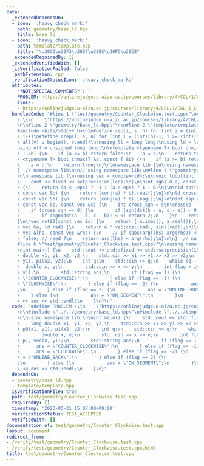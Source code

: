 ```yaml
---
data:
  _extendedDependsOn:
  - icon: ':heavy_check_mark:'
    path: geometry/base_ld.hpp
    title: base_ld
  - icon: ':heavy_check_mark:'
    path: template/template.hpp
    title: "\u30C6\u30F3\u30D7\u30EC\u30FC\u30C8"
  _extendedRequiredBy: []
  _extendedVerifiedWith: []
  _isVerificationFailed: false
  _pathExtension: cpp
  _verificationStatusIcon: ':heavy_check_mark:'
  attributes:
    '*NOT_SPECIAL_COMMENTS*': ''
    PROBLEM: https://onlinejudge.u-aizu.ac.jp/courses/library/4/CGL/1/CGL_1_C
    links:
    - https://onlinejudge.u-aizu.ac.jp/courses/library/4/CGL/1/CGL_1_C
  bundledCode: "#line 1 \"test/geometry/Counter_Clockwise.test.cpp\"\n#define PROBLEM\
    \ \\\n    \"https://onlinejudge.u-aizu.ac.jp/courses/library/4/CGL/1/CGL_1_C\"\
    \n\n#line 2 \"geometry/base_ld.hpp\"\n\n#line 2 \"template/template.hpp\"\n\n\
    #include <bits/stdc++.h>\n\n#define rep(i, s, n) for (int i = (int)(s); i < (int)(n);\
    \ i++)\n#define rrep(i, s, n) for (int i = (int)(n)-1; i >= (int)(s); i--)\n#define\
    \ all(v) v.begin(), v.end()\n\nusing ll = long long;\nusing ld = long double;\n\
    using ull = unsigned long long;\n\ntemplate <typename T> bool chmin(T &a, const\
    \ T &b) {\n    if (a <= b) return false;\n    a = b;\n    return true;\n}\ntemplate\
    \ <typename T> bool chmax(T &a, const T &b) {\n    if (a >= b) return false;\n\
    \    a = b;\n    return true;\n}\n\nnamespace lib {\n\nusing namespace std;\n\n\
    }  // namespace lib\n\n// using namespace lib;\n#line 4 \"geometry/base_ld.hpp\"\
    \n\nnamespace lib {\n\nusing vec = complex<ld>;\n\nvoid ldout(int len = 20) {\n\
    \    cout << fixed << setprecision(len);\n}\n\nint sgn(ld a, const ld eps = 1e-7)\
    \ {\n    return (a < -eps) ? -1 : (a > eps) ? 1 : 0;\n}\n\nld dot(const vec &a,\
    \ const vec &b) {\n    return (conj(a) * b).real();\n}\n\nld cross(const vec &a,\
    \ const vec &b) {\n    return (conj(a) * b).imag();\n}\n\nint isp(const vec &a,\
    \ const vec &b, const vec &c) {\n    int cross_sgn = sgn(cross(b - a, c - a));\n\
    \    if (cross_sgn == 0) {\n        if (sgn(dot(b - a, c - a)) < 0) return -2;\n\
    \        if (sgn(dot(a - b, c - b)) < 0) return 2;\n    }\n    return cross_sgn;\n\
    }\n\nvec rot90(const vec &a) {\n    return {-a.imag(), a.real()};\n}\n\nvec rot(const\
    \ vec &a, ld rad) {\n    return a * vec(cosl(rad), sinl(rad));\n}\n\nbool comp_for_argument_sort(const\
    \ vec &lhs, const vec &rhs) {\n    // if (abs(arg(lhs)-arg(rhs)) < eps) return\
    \ false; // need ?\n    return arg(lhs) < arg(rhs);\n}\n\n}  // namespace lib\n\
    #line 6 \"test/geometry/Counter_Clockwise.test.cpp\"\n\nusing namespace lib;\n\
    \nint main() {\n    std::cout << std::fixed << std::setprecision(15);\n    long\
    \ double x1, y1, x2, y2;\n    std::cin >> x1 >> y1 >> x2 >> y2;\n    vec p0(x1,\
    \ y1), p1(x2, y2);\n    int q;\n    std::cin >> q;\n    while (q--) {\n      \
    \  double x, y;\n        std::cin >> x >> y;\n        int flag = isp(p0, p1, vec(x,\
    \ y));\n        std::string ans;\n        if (flag == 1) {\n            ans =\
    \ \"COUNTER_CLOCKWISE\";\n        } else if (flag == -1) {\n            ans =\
    \ \"CLOCKWISE\";\n        } else if (flag == -2) {\n            ans = \"ONLINE_BACK\"\
    ;\n        } else if (flag == 2) {\n            ans = \"ONLINE_FRONT\";\n    \
    \    } else {\n            ans = \"ON_SEGMENT\";\n        }\n        std::cout\
    \ << ans << std::endl;\n    }\n}\n"
  code: "#define PROBLEM \\\n    \"https://onlinejudge.u-aizu.ac.jp/courses/library/4/CGL/1/CGL_1_C\"\
    \n\n#include \"../../geometry/base_ld.hpp\"\n#include \"../../template/template.hpp\"\
    \n\nusing namespace lib;\n\nint main() {\n    std::cout << std::fixed << std::setprecision(15);\n\
    \    long double x1, y1, x2, y2;\n    std::cin >> x1 >> y1 >> x2 >> y2;\n    vec\
    \ p0(x1, y1), p1(x2, y2);\n    int q;\n    std::cin >> q;\n    while (q--) {\n\
    \        double x, y;\n        std::cin >> x >> y;\n        int flag = isp(p0,\
    \ p1, vec(x, y));\n        std::string ans;\n        if (flag == 1) {\n      \
    \      ans = \"COUNTER_CLOCKWISE\";\n        } else if (flag == -1) {\n      \
    \      ans = \"CLOCKWISE\";\n        } else if (flag == -2) {\n            ans\
    \ = \"ONLINE_BACK\";\n        } else if (flag == 2) {\n            ans = \"ONLINE_FRONT\"\
    ;\n        } else {\n            ans = \"ON_SEGMENT\";\n        }\n        std::cout\
    \ << ans << std::endl;\n    }\n}"
  dependsOn:
  - geometry/base_ld.hpp
  - template/template.hpp
  isVerificationFile: true
  path: test/geometry/Counter_Clockwise.test.cpp
  requiredBy: []
  timestamp: '2023-05-31 15:07:00+09:00'
  verificationStatus: TEST_ACCEPTED
  verifiedWith: []
documentation_of: test/geometry/Counter_Clockwise.test.cpp
layout: document
redirect_from:
- /verify/test/geometry/Counter_Clockwise.test.cpp
- /verify/test/geometry/Counter_Clockwise.test.cpp.html
title: test/geometry/Counter_Clockwise.test.cpp
---
```


